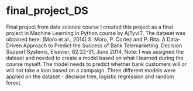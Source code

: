 # final_project_DS
Final project from data science course
I created this project as a final project in Machine Learning in Python course by AjTyvIT.
The dataset was obtained here: 
[Moro et al., 2014] S. Moro, P. Cortez and P. Rita. A Data-Driven Approach to Predict the Success of Bank Telemarketing. Decision Support Systems, Elsevier, 62:22-31, June 2014.
Note: I was assigned the dataset and needed to create a model based on what I learned during the course myself. The model needs to predict whether bank customers will or will not take a loan based on a campaign. Three different models were applied on the dataset - decision tree, logistic regression and random forest.
